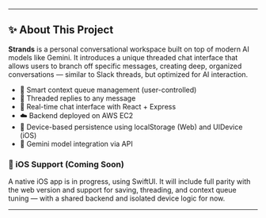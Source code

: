 ---

## ✨ About This Project

**Strands** is a personal conversational workspace built on top of modern AI models like Gemini. It introduces a unique threaded chat interface that allows users to branch off specific messages, creating deep, organized conversations — similar to Slack threads, but optimized for AI interaction.

- 🔁 Smart context queue management (user-controlled)
- 🧵 Threaded replies to any message
- 💬 Real-time chat interface with React + Express
- ☁️ Backend deployed on AWS EC2
- 🧠 Device-based persistence using localStorage (Web) and UIDevice (iOS)
- 🧪 Gemini model integration via API

### 📱 iOS Support (Coming Soon)

A native iOS app is in progress, using SwiftUI. It will include full parity with the web version and support for saving, threading, and context queue tuning — with a shared backend and isolated device logic for now.

---